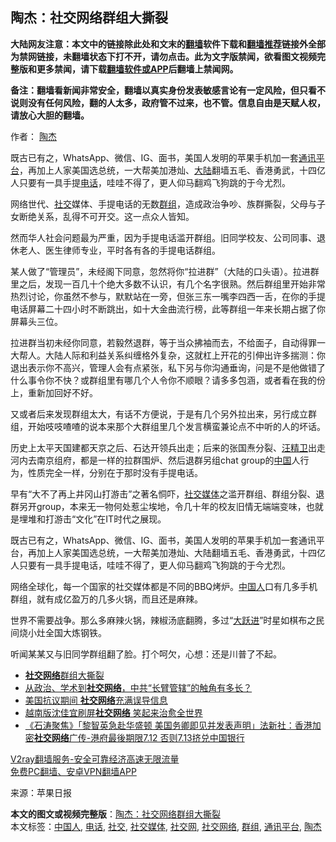  <h2>陶杰：社交网络群组大撕裂</h2> <p class="notice"><b>大陆网友注意：本文中的链接除此处和文末的<a href="https://github.com/bannedbook/fanqiang" >翻墙</a>软件下载和<a href="https://github.com/killgcd/justmysocks/blob/master/README.md">翻墙推荐</a>链接外全部为禁网链接，未翻墙状态下打不开，请勿点击。此为文字版禁闻，欲看图文视频完整版和更多禁闻，请下载<a href="https://github.com/bannedbook/fanqiang">翻墙软件或APP</a>后翻墙上禁闻网。</p><p>备注：翻墙看新闻非常安全，翻墙以真实身份发表敏感言论有一定风险，但只看不说则没有任何风险，翻的人太多，政府管不过来，也不管。信息自由是天赋人权，请放心大胆的翻墙。</b></p>  <div class="entry"> <p>作者： <a href="https://www.bannedbook.org/bnews/tag/%e9%99%b6%e6%9d%b0/" class="st_tag internal_tag" rel="tag" title="标签 陶杰 下的日志">陶杰</a></p> <p id="summary">既古已有之，WhatsApp、微信、IG、面书，美国人发明的苹果手机加一套<a href="https://www.bannedbook.org/bnews/tag/%E9%80%9A%E8%AE%AF%E5%B9%B3%E5%8F%B0/" class="st_tag internal_tag" rel="tag" title="标签 通讯平台 下的日志">通讯平台</a>，再加上人家美国选总统，一大帮美加港灿、<span class='wp_keywordlink_affiliate'><a href="https://www.bannedbook.org/" title="大陆" target="_blank">大陆</a></span>翻墙五毛、香港勇武，十四亿人只要有一具手提<a href="https://www.bannedbook.org/bnews/tag/%e7%94%b5%e8%af%9d/" class="st_tag internal_tag" rel="tag" title="标签 电话 下的日志">电话</a>，哇哇不得了，更人仰马翻鸡飞狗跳的于今尤烈。</p> <p id="conimg"></p> <p>网络世代、<a href="https://www.bannedbook.org/bnews/tag/%E7%A4%BE%E4%BA%A4/" class="st_tag internal_tag" rel="tag" title="标签 社交 下的日志">社交</a>媒体、手提电话的无数<a href="https://www.bannedbook.org/bnews/tag/%E7%BE%A4%E7%BB%84/" class="st_tag internal_tag" rel="tag" title="标签 群组 下的日志">群组</a>，造成政治争吵、族群撕裂，父母与子女断绝关系，乱得不可开交。这一点众人皆知。</p> <p>然而华人社会问题最为严重，因为手提电话滥开群组。旧同学校友、公司同事、退休老人、医生律师专业，平时各有各的手提电话群组。</p>  <p>某人做了“管理员”，未经阁下同意，忽然将你“拉进群”（大陆的口头语）。拉进群里之后，发现一百几十个绝大多数不认识，有几个名字很熟。然后群组里开始非常热烈讨论，你虽然不参与，默默站在一旁，但张三东一嘴李四西一舌，在你的手提电话屏幕二十四小时不断跳出，如十大金曲流行榜，此等群组一年来长期占据了你屏幕头三位。</p> <p>拉进群当初未经你同意，若毅然退群，等于当众拂袖而去，不给面子，自动得罪一大帮人。大陆人际和利益关系纠缠格外复杂，这就杠上开花的引伸出许多揣测：你退出表示你不高兴，管理人会有点紧张，私下另与你沟通垂询，问是不是他做错了什么事令你不快？或群组里有哪几个人令你不顺眼？请多多包涵，或者看在我的份上，重新加回好不好。</p> <p>又或者后来发现群组太大，有话不方便说，于是有几个另外拉出来，另行成立群组，开始吱吱喳喳的说本来那个大群组里几个发言横蛮兼论点不中听的人的坏话。</p> <p>历史上太平天国建都天京之后、石达开领兵出走；后来的张国焘分裂、<span class='wp_keywordlink'><a href="https://www.bannedbook.org/forum2/topic1193.html" title="汪精衛： 汪精衛全集  （民國十八年版）" target="_blank">汪精卫</a></span>出走河内去南京组府，都是一样的拉群围炉、然后退群另组chat group的<span class='wp_keywordlink_affiliate'><a href="https://www.bannedbook.org/" title="中国" target="_blank">中国</a></span>人行为，性质完全一样，分别在于那时没有手提电话。</p> <p>早有“大不了再上井冈山打游击”之著名恫吓，<a href="https://www.bannedbook.org/bnews/tag/%e7%a4%be%e4%ba%a4%e5%aa%92%e4%bd%93/" class="st_tag internal_tag" rel="tag" title="标签 社交媒体 下的日志">社交媒体</a>之滥开群组、群组分裂、退群另开group，本来无一物何处惹尘埃地，令几十年的校友旧情无端端变味，也就是埋堆和打游击“文化”在IT时代之展现。</p>  <p>既古已有之，WhatsApp、微信、IG、面书，美国人发明的苹果手机加一套通讯平台，再加上人家美国选总统，一大帮美加港灿、大陆翻墙五毛、香港勇武，十四亿人只要有一具手提电话，哇哇不得了，更人仰马翻鸡飞狗跳的于今尤烈。</p> <p>网络全球化，每一个国家的社交媒体都是不同的BBQ烤炉。<a href="https://www.bannedbook.org/bnews/tag/%e4%b8%ad%e5%9b%bd%e4%ba%ba/" class="st_tag internal_tag" rel="tag" title="标签 中国人 下的日志">中国人</a>口有几多手机群组，就有成亿盈万的几多火锅，而且还是麻辣。</p> <p>世界不需要战争。那么多麻辣火锅，辣椒汤底翻腾，多过“<span class='wp_keywordlink'><a href="https://www.bannedbook.org/forum2/topic242.html" title="大跃进亲历记" target="_blank">大跃进</a></span>”时星如棋布之民间烧小灶全国大炼钢铁。</p> <p>听闻某某又与旧同学群组翻了脸。打个呵欠，心想：还是川普了不起。</p> <ul class='op-related-articles' title='相关阅读'> <li><a href='https://www.bannedbook.org/bnews/ssgc/20201119/1433689.html' target='_blank'><b>社交网络</b>群组大撕裂</a></li> <li><a href='https://www.bannedbook.org/bnews/headline/20201116/1431989.html' target='_blank'>从政治、学术到<b>社交网络</b>，中共“长臂管辖”的触角有多长？</a></li> <li><a href='https://www.bannedbook.org/bnews/worldnews/usa/20200610/1342397.html' target='_blank'>美国抗议期间 <b>社交网络</b>充满误导信息</a></li> <li><a href='https://www.bannedbook.org/bnews/yule/20191215/1241380.html' target='_blank'>越南版沈佳宜刷屏<b>社交网络</b> 笑起来治愈全世界</a></li> <li><a href='https://www.bannedbook.org/bnews/bannedvideo/20190709/1155379.html' target='_blank'>《石涛聚焦》「黎智英急赴华盛顿 美国务卿即见并发表声明」法新社：香港加密<b>社交网络</b>广传-港府最後期限7.12 否则7.13挤兑中国银行 </a></li> </ul> <p class="texttj"> <a href="https://www.bannedbook.org/forum23/topic22702.html" target="_blank">V2ray翻墙服务-安全可靠经济高速无限流量</a><br/> <a href="https://github.com/bannedbook/fanqiang/wiki/%E7%A6%81%E9%97%BB%E7%BD%91%E5%AE%89%E5%8D%93%E7%BF%BB%E5%A2%99%E6%96%B0%E9%97%BBAPP" target="_blank">免费PC翻墙、安卓VPN翻墙APP</a></p><p> 来源：苹果日报 </p> <a name='sharetosocial'></a>       <div><b>本文的图文或视频完整版</b>：<a href='https://www.bannedbook.org/bnews/comments/20201120/1433951.html'>陶杰：社交网络群组大撕裂</a></div>  </div><!--END ENTRY--> <div class="postfooter"> <div>本文标签：<a href="https://www.bannedbook.org/bnews/tag/%e4%b8%ad%e5%9b%bd%e4%ba%ba/" rel="tag">中国人</a>, <a href="https://www.bannedbook.org/bnews/tag/%e7%94%b5%e8%af%9d/" rel="tag">电话</a>, <a href="https://www.bannedbook.org/bnews/tag/%E7%A4%BE%E4%BA%A4/" rel="tag">社交</a>, <a href="https://www.bannedbook.org/bnews/tag/%e7%a4%be%e4%ba%a4%e5%aa%92%e4%bd%93/" rel="tag">社交媒体</a>, <a href="https://www.bannedbook.org/bnews/tag/%E7%A4%BE%E4%BA%A4%E7%BD%91/" rel="tag">社交网</a>, <a href="https://www.bannedbook.org/bnews/tag/%e7%a4%be%e4%ba%a4%e7%bd%91%e7%bb%9c/" rel="tag">社交网络</a>, <a href="https://www.bannedbook.org/bnews/tag/%E7%BE%A4%E7%BB%84/" rel="tag">群组</a>, <a href="https://www.bannedbook.org/bnews/tag/%E9%80%9A%E8%AE%AF%E5%B9%B3%E5%8F%B0/" rel="tag">通讯平台</a>, <a href="https://www.bannedbook.org/bnews/tag/%e9%99%b6%e6%9d%b0/" rel="tag">陶杰</a></div>  </div><!--END POSTFOOTER--> 